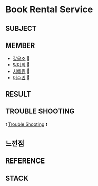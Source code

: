 # Book Rental Service


## SUBJECT


## MEMBER
* [강윤조]() 🌷
* [박미희]() 🌼
* [서예원]() 🌻
* [이수민]() :rose:

## RESULT


## TROUBLE SHOOTING
:exclamation: [Trouble Shooting](./TroubleShooting.md) :exclamation:

## 느낀점


## REFERENCE
                                  


## STACK



